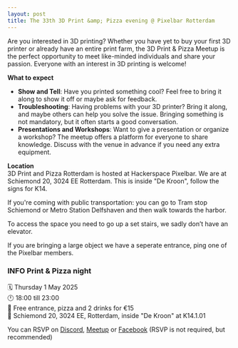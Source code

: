 ```yaml
---
layout: post
title: The 33th 3D Print &amp; Pizza evening @ Pixelbar Rotterdam
---
```


Are you interested in 3D printing? Whether you have yet to buy your first 3D printer or already have an entire print farm, the 3D Print & Pizza Meetup is the perfect opportunity to meet like-minded individuals and share your passion. Everyone with an interest in 3D printing is welcome!

**What to expect**
- **Show and Tell**: Have you printed something cool? Feel free to bring it along to show it off or maybe ask for feedback.
- **Troubleshooting**: Having problems with your 3D printer? Bring it along, and maybe others can help you solve the issue. Bringing something is not mandatory, but it often starts a good conversation.
- **Presentations and Workshops**: Want to give a presentation or organize a workshop? The meetup offers a platform for everyone to share knowledge. Discuss with the venue in advance if you need any extra equipment.

**Location**  
3D Print and Pizza Rotterdam is hosted at Hackerspace Pixelbar. We are at Schiemond 20, 3024 EE Rotterdam. This is inside "De Kroon", follow the signs for K14.

If you're coming with public transportation: you can go to Tram stop Schiemond or Metro Station Delfshaven and then walk towards the harbor.

To access the space you need to go up a set stairs, we sadly don’t have an elevator.

If you are bringing a large object we have a seperate entrance, ping one of the Pixelbar members.

### **INFO Print &amp; Pizza night**<br>
🗓 Thursday 1 May 2025<br>
🕛 18:00 till 23:00<br>
💸 Free entrance, pizza and 2 drinks for €15<br>
📍 Schiemond 20, 3024 EE, Rotterdam, inside "De Kroon" at K14.1.01<br> 

You can RSVP on [Discord](https://discord.gg/p8hcNT5aJn?event=1358074869941796884), [Meetup](https://www.meetup.com/3d-print-pizza/events/307124526/) or [Facebook](https://www.facebook.com/events/9917176898346366) (RSVP is not required, but recommended)